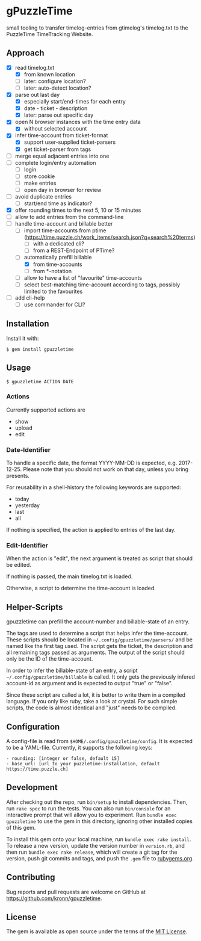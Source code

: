 # gPuzzleTime

small tooling to transfer timelog-entries from gtimelog's timelog.txt to the PuzzleTime TimeTracking Website.

## Approach

- [x] read timelog.txt
  - [x] from known location
  - [ ] later: configure location?
  - [ ] later: auto-detect location?
- [x] parse out last day
  - [x] especially start/end-times for each entry
  - [x] date - ticket - description
  - [x] later: parse out specific day
- [x] open N browser instances with the time entry data
  - [x] without selected account
- [x] infer time-account from ticket-format
  - [x] support user-supplied ticket-parsers
  - [x] get ticket-parser from tags
- [ ] merge equal adjacent entries into one
- [ ] complete login/entry automation
  - [ ] login
  - [ ] store cookie
  - [ ] make entries
  - [ ] open day in browser for review
- [ ] avoid duplicate entries
  - [ ] start/end time as indicator?
- [x] offer rounding times to the next 5, 10 or 15 minutes
- [ ] allow to add entries from the command-line
- [ ] handle time-account and billable better
  - [ ] import time-accounts from ptime (https://time.puzzle.ch/work_items/search.json?q=search%20terms)
    - [ ] with a dedicated cli?
    - [ ] from a REST-Endpoint of PTime?
  - [ ] automatically prefill billable
    - [x] from time-accounts
    - [ ] from *-notation
  - [ ] allow to have a list of "favourite" time-accounts
  - [ ] select best-matching time-account according to tags, possibly limited to the favourites
- [ ] add cli-help
  - [ ] use commander for CLI?

## Installation

Install it with:

    $ gem install gpuzzletime

## Usage

    $ gpuzzletime ACTION DATE

### Actions

Currently supported actions are

- show
- upload
- edit

### Date-Identifier

To handle a specific date, the format YYYY-MM-DD is expected, e.g. 2017-12-25. Please note that you should not work on that day, unless you bring presents.

For reusability in a shell-history the following keywords are supported:

- today
- yesterday
- last
- all

If nothing is specified, the action is applied to entries of the last day.

### Edit-Identifier

When the action is "edit", the next argument is treated as script that should be edited.

If nothing is passed, the main timelog.txt is loaded.

Otherwise, a script to determine the time-account is loaded.

## Helper-Scripts

gpuzzletime can prefill the account-number and billable-state of an entry.

The tags are used to determine a script that helps infer the time-account.
These scripts should be located in `~/.config/gpuzzletime/parsers/` and be named
like the first tag used. The script gets the ticket, the description and all
remaining tags passed as arguments. The output of the script should only be the
ID of the time-account.

In order to infer the billable-state of an entry, a script
`~/.config/gpuzzletime/billable` is called. It only gets the previously infered
account-id as argument and is expected to output "true" or "false".

Since these script are called a lot, it is better to write them in a compiled
language. If you only like ruby, take a look at crystal. For such simple
scripts, the code is almost identical and "just" needs to be compiled.

## Configuration

A config-file is read from `$HOME/.config/gpuzzletime/config`. It is expected
to be a YAML-file. Currently, it supports the following keys:

	- rounding: [integer or false, default 15]
	- base_url: [url to your puzzletime-installation, default https://time.puzzle.ch]

## Development

After checking out the repo, run `bin/setup` to install dependencies. Then, run
`rake spec` to run the tests. You can also run `bin/console` for an interactive
prompt that will allow you to experiment. Run `bundle exec gpuzzletime` to use
the gem in this directory, ignoring other installed copies of this gem.

To install this gem onto your local machine, run `bundle exec rake install`. To
release a new version, update the version number in `version.rb`, and then run
`bundle exec rake release`, which will create a git tag for the version, push
git commits and tags, and push the `.gem` file to
[rubygems.org](https://rubygems.org).

## Contributing

Bug reports and pull requests are welcome on GitHub at https://github.com/kronn/gpuzzletime.


## License

The gem is available as open source under the terms of the [MIT License](http://opensource.org/licenses/MIT).
